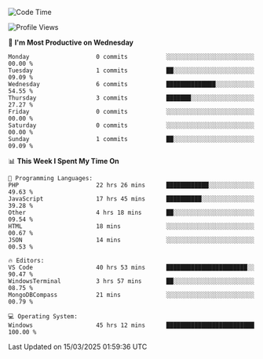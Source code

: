 <!--START_SECTION:waka-->
![Code Time](http://img.shields.io/badge/Code%20Time-4%2C355%20hrs%2030%20mins-blue)

![Profile Views](http://img.shields.io/badge/Profile%20Views-0-blue)

📅 **I'm Most Productive on Wednesday** 

```text
Monday                   0 commits           ░░░░░░░░░░░░░░░░░░░░░░░░░   00.00 % 
Tuesday                  1 commits           ██░░░░░░░░░░░░░░░░░░░░░░░   09.09 % 
Wednesday                6 commits           ██████████████░░░░░░░░░░░   54.55 % 
Thursday                 3 commits           ███████░░░░░░░░░░░░░░░░░░   27.27 % 
Friday                   0 commits           ░░░░░░░░░░░░░░░░░░░░░░░░░   00.00 % 
Saturday                 0 commits           ░░░░░░░░░░░░░░░░░░░░░░░░░   00.00 % 
Sunday                   1 commits           ██░░░░░░░░░░░░░░░░░░░░░░░   09.09 % 
```


📊 **This Week I Spent My Time On** 

```text
💬 Programming Languages: 
PHP                      22 hrs 26 mins      ████████████░░░░░░░░░░░░░   49.63 % 
JavaScript               17 hrs 45 mins      ██████████░░░░░░░░░░░░░░░   39.28 % 
Other                    4 hrs 18 mins       ██░░░░░░░░░░░░░░░░░░░░░░░   09.54 % 
HTML                     18 mins             ░░░░░░░░░░░░░░░░░░░░░░░░░   00.67 % 
JSON                     14 mins             ░░░░░░░░░░░░░░░░░░░░░░░░░   00.53 % 

🔥 Editors: 
VS Code                  40 hrs 53 mins      ███████████████████████░░   90.47 % 
WindowsTerminal          3 hrs 57 mins       ██░░░░░░░░░░░░░░░░░░░░░░░   08.75 % 
MongoDBCompass           21 mins             ░░░░░░░░░░░░░░░░░░░░░░░░░   00.79 % 

💻 Operating System: 
Windows                  45 hrs 12 mins      █████████████████████████   100.00 % 
```


 Last Updated on 15/03/2025 01:59:36 UTC
<!--END_SECTION:waka-->
